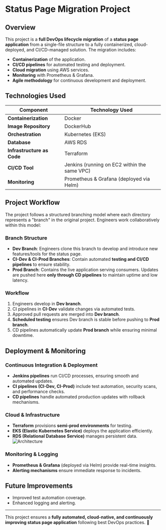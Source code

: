 # Status Page Migration Project

## Overview
This project is a **full DevOps lifecycle migration** of a **status page application** from a single-file structure to a fully containerized, cloud-deployed, and CI/CD-managed solution. The migration includes:

- **Containerization** of the application.
- **CI/CD pipelines** for automated testing and deployment.
- **Cloud migration** using AWS services.
- **Monitoring** with Prometheus & Grafana.
- **Agile methodology** for continuous development and deployment.

## **Technologies Used**
| **Component** | **Technology Used** |
|--------------|------------------|
| **Containerization** | Docker |
| **Image Repository** | DockerHub |
| **Orchestration** | Kubernetes (EKS) |
| **Database** | AWS RDS |
| **Infrastructure as Code** | Terraform |
| **CI/CD Tool** | Jenkins (running on EC2 within the same VPC) |
| **Monitoring** | Prometheus & Grafana (deployed via Helm) |

## Project Workflow
The project follows a structured branching model where each directory represents a "branch" in the original project. Engineers work collaboratively within this model:

### **Branch Structure**
- **Dev Branch**: Engineers clone this branch to develop and introduce new features/tools for the status page.
- **CI-Dev & CI-Prod Branches**: Contain automated **testing and CI/CD pipelines** to ensure stability.
- **Prod Branch**: Contains the live application serving consumers. Updates are pushed here **only through CD pipelines** to maintain uptime and low latency.

### **Workflow**
1. Engineers develop in **Dev branch**.
2. CI pipelines in **CI-Dev** validate changes via automated tests.
3. Approved pull requests are merged into **Dev branch**.
4. **Scheduled testing** ensures Dev branch is stable before pushing to **Prod branch**.
5. CD pipelines automatically update **Prod branch** while ensuring minimal downtime.

## **Deployment & Monitoring**
### **Continuous Integration & Deployment**
- **Jenkins pipelines** run CI/CD processes, ensuring smooth and automated updates.
- **CI pipelines (CI-Dev, CI-Prod)** include test automation, security scans, and performance checks.
- **CD pipelines** handle automated production updates with rollback mechanisms.

### **Cloud & Infrastructure**
- **Terraform** provisions **semi-prod environments** for testing.
- **EKS (Elastic Kubernetes Service)** deploys the application efficiently.
- **RDS (Relational Database Service)** manages persistent data.
  ![Architecture](https://github.com/user-attachments/assets/e1a080b6-81a9-44a7-99ec-f5906eb5cb33)

### **Monitoring & Logging**
- **Prometheus & Grafana** (deployed via Helm) provide real-time insights.
- **Alerting mechanisms** ensure immediate response to incidents.

## **Future Improvements**
- Improved test automation coverage.
- Enhanced logging and alerting.

---

This project ensures a **fully automated, cloud-native, and continuously improving status page application** following best DevOps practices. 🚀
